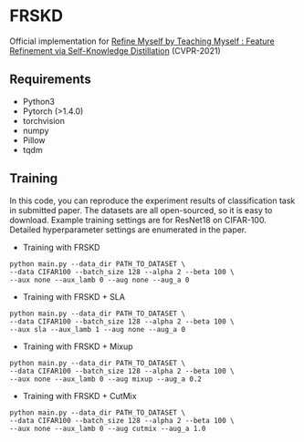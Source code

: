 # FRSKD
Official implementation for [Refine Myself by Teaching Myself : Feature Refinement via Self-Knowledge Distillation](https://arxiv.org/abs/2103.08273) (CVPR-2021)

## Requirements
- Python3
- Pytorch (>1.4.0)
- torchvision
- numpy 
- Pillow
- tqdm

## Training
In this code, you can reproduce the experiment results of classification task in submitted paper.
The datasets are all open-sourced, so it is easy to download.
Example training settings are for ResNet18 on CIFAR-100.
Detailed hyperparameter settings are enumerated in the paper.
- Training with FRSKD
~~~
python main.py --data_dir PATH_TO_DATASET \
--data CIFAR100 --batch_size 128 --alpha 2 --beta 100 \
--aux none --aux_lamb 0 --aug none --aug_a 0
~~~
- Training with FRSKD + SLA
~~~
python main.py --data_dir PATH_TO_DATASET \
--data CIFAR100 --batch_size 128 --alpha 2 --beta 100 \
--aux sla --aux_lamb 1 --aug none --aug_a 0
~~~
- Training with FRSKD + Mixup
~~~
python main.py --data_dir PATH_TO_DATASET \
--data CIFAR100 --batch_size 128 --alpha 2 --beta 100 \
--aux none --aux_lamb 0 --aug mixup --aug_a 0.2
~~~
- Training with FRSKD + CutMix
~~~
python main.py --data_dir PATH_TO_DATASET \
--data CIFAR100 --batch_size 128 --alpha 2 --beta 100 \
--aux none --aux_lamb 0 --aug cutmix --aug_a 1.0
~~~